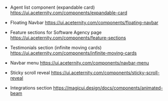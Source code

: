 - Agent list component (expandable card)
  https://ui.aceternity.com/components/expandable-card

- Floating Navbar
  https://ui.aceternity.com/components/floating-navbar

- Feature sections for Software Agency page
  https://ui.aceternity.com/components/feature-sections

- Testimonials section (infinite moving cards)
  https://ui.aceternity.com/components/infinite-moving-cards

- Navbar menu
  https://ui.aceternity.com/components/navbar-menu

- Sticky scroll reveal
  https://ui.aceternity.com/components/sticky-scroll-reveal

- Integrations section
  https://magicui.design/docs/components/animated-beam
